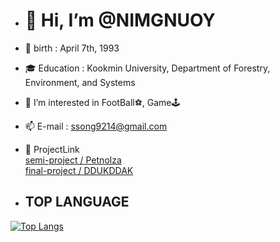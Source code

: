 - <h1>👋 Hi, I’m @NIMGNUOY</h1>
- 🎉 birth : April 7th, 1993
- 🎓 Education : Kookmin University, Department of Forestry, Environment, and Systems
- 👀 I’m interested in FootBall⚽, Game🕹
- 📫 E-mail : ssong9214@gmail.com
- 🔗 ProjectLink
  <br>
  <a href="https://github.com/peb7544/petnolza">semi-project / Petnolza</a>
  <br>
  <a href="https://github.com/shong69/ddukddak_FINAL">final-project / DDUKDDAK</a>

- <h2>TOP LANGUAGE</h2>
[![Top Langs](https://github-readme-stats.vercel.app/api/top-langs/?username=NIMGNUOY)](https://github.com/anuraghazra/github-readme-stats)




<!---
NIMGNUOY/NIMGNUOY is a ✨ special ✨ repository because its `README.md` (this file) appears on your GitHub profile.
You can click the Preview link to take a look at your changes.
--->
